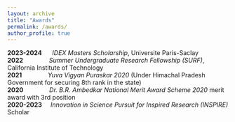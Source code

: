 ```yaml
---
layout: archive
title: "Awards"
permalink: /awards/
author_profile: true
---
```


<b>2023-2024</b>  &nbsp; &nbsp;&nbsp; <var>IDEX Masters Scholarship</var>, Universite Paris-Saclay <br>
<b>2022</b>&nbsp;&nbsp;&nbsp;&nbsp;&nbsp; &nbsp; &nbsp;&nbsp; &nbsp;&nbsp;&nbsp; <var>Summer Undergraduate Research Fellowship (SURF)</var>, California Institute of Technology <br> 
<b>2021</b>&nbsp; &nbsp; &nbsp; &nbsp; &nbsp; &nbsp; &nbsp;&nbsp; <var>Yuva Vigyan Puraskar 2020</var> (Under Himachal Pradesh Government for securing 8th rank in the state) <br> 
<b>2020</b>&nbsp; &nbsp; &nbsp; &nbsp; &nbsp; &nbsp; &nbsp;&nbsp; <var>Dr. B.R. Ambedkar National Merit Award Scheme 2020</var> merit award with 3rd position <br> 
<b>2020-2023</b>  &nbsp; &nbsp; <var>Innovation in Science Pursuit for Inspired Research (INSPIRE)</var> Scholar <br> 


